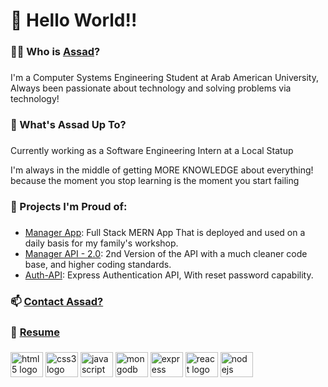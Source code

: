 <h1 align="left">👋 Hello World!!</h1>

###

<h3 align="left">😶‍🌫️ Who is <a href="https://portfolio.anabosi.com">Assad</a>?</h3>

###

<p align="left">I'm a Computer Systems Engineering Student at Arab American University, Always been passionate about technology and solving problems via technology!</p>

###

<h3 align="left">🤔 What's Assad Up To?</h3>

###

<p align="left">Currently working as a Software Engineering Intern at a Local Statup</p>

<p align="left">I'm always in the middle of getting MORE KNOWLEDGE about everything! because the moment you stop learning is the moment you start failing</p>

###

<h3 align="left">🤯 Projects I'm Proud of:</h3>

###

<ul>
<li align="left"><a href="https://github.com/AssadAnabosi/Manager">Manager App</a>: Full Stack MERN App That is deployed and used on a daily basis for my family's workshop.</li>
<li align="left"><a href="https://github.com/AssadAnabosi/Manager-2.0">Manager API - 2.0</a>: 2nd Version of the API with a much cleaner code base, and higher coding standards.</li>
<li align="left"><a href="https://github.com/AssadAnabosi/Auth-API">Auth-API</a>: Express Authentication API, With reset password capability.</li>
</ul>

###

<h3 align="left">📫 <a href="https://assad.anabosi.com">Contact Assad?</a></h3>

###

<h3 align="left">📄 <a href="https://github.com/AssadAnabosi/AssadAnabosi/blob/main/Assad%20Anabosi%20-%20Resume.pdf">Resume</a></h3>

###

<div align="left">
  <img src="https://cdn.jsdelivr.net/gh/devicons/devicon/icons/html5/html5-original.svg" height="40" width="52" alt="html5 logo"  />
  <img src="https://cdn.jsdelivr.net/gh/devicons/devicon/icons/css3/css3-original.svg" height="40" width="52" alt="css3 logo"  />
  <img src="https://cdn.jsdelivr.net/gh/devicons/devicon/icons/javascript/javascript-original.svg" height="40" width="52" alt="javascript logo"  />
  <img src="https://cdn.jsdelivr.net/gh/devicons/devicon/icons/mongodb/mongodb-original.svg" height="40" width="52" alt="mongodb logo"  />
  <img src="https://cdn.jsdelivr.net/gh/devicons/devicon/icons/express/express-original.svg" height="40" width="52" alt="express logo"  />
  <img src="https://cdn.jsdelivr.net/gh/devicons/devicon/icons/react/react-original.svg" height="40" width="52" alt="react logo"  />
  <img src="https://cdn.jsdelivr.net/gh/devicons/devicon/icons/nodejs/nodejs-original.svg" height="40" width="52" alt="nodejs logo"  />
</div>

###
